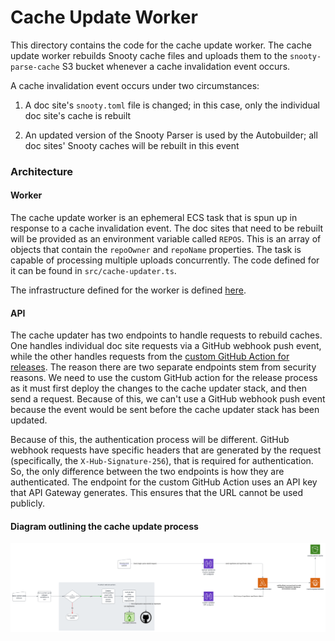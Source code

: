 # Cache Update Worker

This directory contains the code for the cache update worker. The cache update worker rebuilds Snooty cache files and uploads them to the `snooty-parse-cache` S3 bucket whenever a cache invalidation event occurs.

A cache invalidation event occurs under two circumstances:

1. A doc site's `snooty.toml` file is changed; in this case, only the individual doc site's cache is rebuilt

2. An updated version of the Snooty Parser is used by the Autobuilder; all doc sites' Snooty caches will be rebuilt in this event

### Architecture

#### Worker

The cache update worker is an ephemeral ECS task that is spun up in response to a cache invalidation event. The doc sites that need to be rebuilt will be provided as an environment variable called `REPOS`. This is an array of objects that contain the `repoOwner` and `repoName` properties. The task is capable of processing multiple uploads concurrently. The code defined for it can be found in `src/cache-updater.ts`.

The infrastructure defined for the worker is defined [here](../../cdk-infra/lib/constructs/cache-updater/cache-updater-worker-construct.ts).

#### API

The cache updater has two endpoints to handle requests to rebuild caches. One handles individual doc site requests via a GitHub webhook push event, while the other handles requests from the [custom GitHub Action for releases](https://github.com/mongodb/docs-worker-actions/blob/2dfaefe5785bad73e2e9239e80318759868751d0/src/rebuild-parse-cache/index.ts#L30). The reason there are two separate endpoints stem from security reasons. We need to use the custom GitHub action for the release process as it must first deploy the changes to the cache updater stack, and then send a request. Because of this, we can't use a GitHub webhook push event because the event would be sent before the cache updater stack has been updated.

Because of this, the authentication process will be different. GitHub webhook requests have specific headers that are generated by the request (specifically, the `X-Hub-Signature-256`), that is required for authentication. So, the only difference between the two endpoints is how they are authenticated. The endpoint for the custom GitHub Action uses an API key that API Gateway generates. This ensures that the URL cannot be used publicly.

#### Diagram outlining the cache update process

![Snooty Parse Cache Diagram](../../images/snooty-cache-updater.svg)
